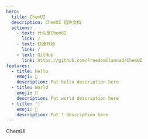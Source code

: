 ```yaml
---
hero:
  title: ChemUI
  description: ChemUI 组件文档
  actions:
    - text: 什么是ChemUI
      link: /
    - text: 快速开始
      link: /
    - text: GitHub
      link: https://github.com/FreedomClannad/ChemUI
features:
  - title: Hello
    emoji: 💎
    description: Put hello description here
  - title: World
    emoji: 🌈
    description: Put world description here
  - title: '!'
    emoji: 🚀
    description: Put ! description here
---
```


ChemUI
